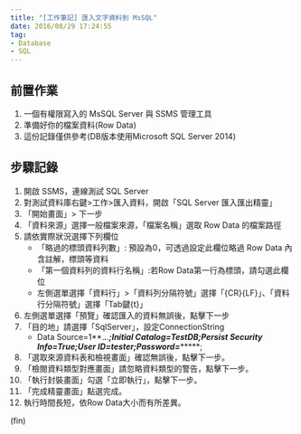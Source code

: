 ```yaml
---
title: "[工作筆記] 匯入文字資料到 MsSQL"
date: 2016/08/29 17:24:55 
tag:
- Database
- SQL
---
```

## 前置作業

1. 一個有權限寫入的 MsSQL Server 與 SSMS 管理工具
2. 準備好你的檔案資料(Row Data)
3. 這份記錄僅供參考(DB版本使用Microsoft SQL Server 2014)

## 步驟記錄

1. 開啟 SSMS，連線測試 SQL Server
2. 對測試資料庫右鍵>工作>匯入資料，開啟「SQL Server 匯入匯出精靈」
3. 「開始畫面」> 下一步
4. 「資料來源」選擇一般檔案來源，「檔案名稱」選取 Row Data 的檔案路徑
5. 請依實際狀況選擇下列欄位
     - 「略過的標頭資料列數」: 預設為0，可透過設定此欄位略過 Row Data 內含註解，標頭等資料
     - 「第一個資料列的資料行名稱」:若Row Data第一行為標頭，請勾選此欄位
     - 左側選單選擇「資料行」>「資料列分隔符號」選擇「{CR}{LF}」、「資料行分隔符號」選擇「Tab鍵{t}」
6. 左側選單選擇「預覽」確認匯入的資料無誤後，點擊下一步
7. 「目的地」請選擇「SqlServer」，設定ConnectionString
     - Data Source=1**.***.***.***;Initial Catalog=TestDB;Persist Security Info=True;User ID=tester;Password=********;
8. 「選取來源資料表和檢視畫面」確認無誤後，點擊下一步。
9. 「檢閱資料類型對應畫面」請忽略資料類型的警告，點擊下一步。
10. 「執行封裝畫面」勾選「立即執行」，點擊下一步。
11. 「完成精靈畫面」點選完成。
12. 執行時間長短，依Row Data大小而有所差異。

(fin)
